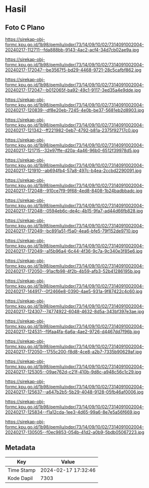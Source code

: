 # Hasil

## Foto C Plano

https://sirekap-obj-formc.kpu.go.id/1b98/pemilu/pdpr/73/14/09/10/02/7314091002004-20240217-112711--fda888bb-9143-4ac2-acf4-34d7cb02ae9a.jpg

https://sirekap-obj-formc.kpu.go.id/1b98/pemilu/pdpr/73/14/09/10/02/7314091002004-20240217-172047--be3567f5-bd29-4468-9721-28c5cafbf862.jpg

https://sirekap-obj-formc.kpu.go.id/1b98/pemilu/pdpr/73/14/09/10/02/7314091002004-20240217-172047--b012065f-ba92-49c1-9117-3ed35a4e9dde.jpg

https://sirekap-obj-formc.kpu.go.id/1b98/pemilu/pdpr/73/14/09/10/02/7314091002004-20240217-120839--df8e20eb-7245-4e0b-be37-5681eb2d8903.jpg

https://sirekap-obj-formc.kpu.go.id/1b98/pemilu/pdpr/73/14/09/10/02/7314091002004-20240217-121342--ff221982-0eb7-4792-b81a-2375f92717c0.jpg

https://sirekap-obj-formc.kpu.go.id/1b98/pemilu/pdpr/73/14/09/10/02/7314091002004-20240217-121715--32e97ffe-d20a-4a46-96b0-6512f39978d5.jpg

https://sirekap-obj-formc.kpu.go.id/1b98/pemilu/pdpr/73/14/09/10/02/7314091002004-20240217-121910--ab694fb4-57a8-497c-b4ea-2ccbd2290091.jpg

https://sirekap-obj-formc.kpu.go.id/1b98/pemilu/pdpr/73/14/09/10/02/7314091002004-20240217-172048--910ce7f9-9f68-4ed8-8408-1b24badbbadc.jpg

https://sirekap-obj-formc.kpu.go.id/1b98/pemilu/pdpr/73/14/09/10/02/7314091002004-20240217-172048--0594eb6c-de4c-4b15-9fa7-ad44d66fb828.jpg

https://sirekap-obj-formc.kpu.go.id/1b98/pemilu/pdpr/73/14/09/10/02/7314091002004-20240217-172049--bc891a51-f5a0-4ea6-bfe5-79f152de9710.jpg

https://sirekap-obj-formc.kpu.go.id/1b98/pemilu/pdpr/73/14/09/10/02/7314091002004-20240217-172049--a15b96a4-6c44-4f36-9c7a-9c340e3f85e6.jpg

https://sirekap-obj-formc.kpu.go.id/1b98/pemilu/pdpr/73/14/09/10/02/7314091002004-20240217-172050--91acfb98-4f2b-4b59-afb3-52b41286195b.jpg

https://sirekap-obj-formc.kpu.go.id/1b98/pemilu/pdpr/73/14/09/10/02/7314091002004-20240217-144917--0f2466e8-0390-4ae5-931a-9f87422c4c60.jpg

https://sirekap-obj-formc.kpu.go.id/1b98/pemilu/pdpr/73/14/09/10/02/7314091002004-20240217-124307--74774922-6048-4632-8d5a-343bf397e3ae.jpg

https://sirekap-obj-formc.kpu.go.id/1b98/pemilu/pdpr/73/14/09/10/02/7314091002004-20240217-124531--f9faa4fa-6a6a-4ae2-9726-d4467dd7f96b.jpg

https://sirekap-obj-formc.kpu.go.id/1b98/pemilu/pdpr/73/14/09/10/02/7314091002004-20240217-172050--1755c200-f8d8-4ce8-a2b7-7335b90629af.jpg

https://sirekap-obj-formc.kpu.go.id/1b98/pemilu/pdpr/73/14/09/10/02/7314091002004-20240217-125305--09ae762d-c21f-410b-9d8c-a948c56c1c29.jpg

https://sirekap-obj-formc.kpu.go.id/1b98/pemilu/pdpr/73/14/09/10/02/7314091002004-20240217-125637--a647b2b5-5b29-4048-9128-05fb46af0006.jpg

https://sirekap-obj-formc.kpu.go.id/1b98/pemilu/pdpr/73/14/09/10/02/7314091002004-20240217-125834--f1a12cda-1ee3-4d65-99a6-8e7e5a56f669.jpg

https://sirekap-obj-formc.kpu.go.id/1b98/pemilu/pdpr/73/14/09/10/02/7314091002004-20240217-130505--f0ec9853-054b-41d2-a0b9-5bdb05067223.jpg


## Metadata

| Key        | Value               |
| ---------- | ------------------- |
| Time Stamp | 2024-02-17 17:32:46 |
| Kode Dapil | 7303                |



